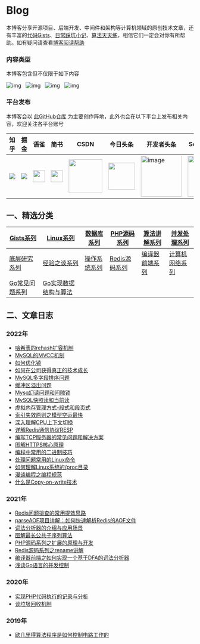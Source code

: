 # Blog
本博客分享开源项目、后端开发、中间件和架构等计算机领域的原创技术文章，还有丰富的[代码Gists](https://gist.github.com/WGrape/c9b644ccc44fe07805b48c856fbb0420)、[日常踩坑小记](./note.md)、[算法天天练](./algorithm.md)，相信它们一定会对你有所帮助。如有疑问请查看[博客阅读帮助](https://github.com/WGrape/Blog/issues/21)

<!-- ![img](https://img.shields.io/badge/后端-中间件-green.svg) &nbsp; ![img](https://img.shields.io/badge/后端-数据库/Redis-green.svg) &nbsp; ![img](https://img.shields.io/badge/架构-高并发-blue.svg) &nbsp; ![img](https://img.shields.io/badge/架构-分布式/微服务-blue.svg) &nbsp; ![img](https://img.shields.io/badge/CS-网络协议-red.svg) &nbsp; ![img](https://img.shields.io/badge/CS-编译原理-red.svg) &nbsp; ![img](https://img.shields.io/badge/CS-操作系统-red.svg) &nbsp; ![img](https://img.shields.io/badge/CS-数据结构与算法-red.svg) -->

### 内容类型
本博客包含但不仅限于如下内容

![img](https://img.shields.io/badge/后端-中间件/数据库/Redis-green.svg) &nbsp; ![img](https://img.shields.io/badge/架构-高并发/分布式/微服务-blue.svg) &nbsp; ![img](https://img.shields.io/badge/CS-网络协议/编译原理/操作系统/计算机基础-yellow.svg) &nbsp; ![img](https://img.shields.io/badge/CS-数据结构与算法-red.svg)

### 平台发布
本博客会以 [此GitHub仓库](https://github.com/WGrape/Blog) 为主要创作阵地，此外也会在以下平台上发布相关内容，欢迎关注各平台账号
  
| 知乎 | 掘金 | 语雀 | 简书 | CSDN | 今日头条 | 开发者头条 | Segmentfault |
| ----------- | ----------- | ----------- | ----------- | ----------- | ----------- | ----------- | ----------- |
| <a href="https://www.zhihu.com/people/snake-60-75"><img src="https://user-images.githubusercontent.com/35942268/166477110-517f28c1-8edd-4acc-8e2e-8d91af795b97.png"></a> | <a href="https://juejin.cn/user/1434188826023111"><img src="https://user-images.githubusercontent.com/35942268/166477818-361e541e-2770-4bac-86d0-72317982ab55.png"></a> | <a href="https://www.yuque.com/wgrape"><img width="32px" src="https://user-images.githubusercontent.com/35942268/166492562-c0c1dba8-e08e-455f-a361-0efa5062a0f9.png"></a> | <a href="https://www.jianshu.com/u/bc2af1ed9407"><img width="32px" src="https://user-images.githubusercontent.com/35942268/166634472-db34cbc0-38bf-4acf-a68a-982db8d3cdab.png"></a> | <a href="https://blog.csdn.net/acsdner"><img width="90px" src="https://user-images.githubusercontent.com/35942268/166479621-f895b788-0eca-4252-b64c-528d43d06237.png"></a> | <a href="https://www.toutiao.com/c/user/token/MS4wLjABAAAAwzQSE7rXszDBlEbQ9cKj3jsZS9xTYxJjFur9oRiQIPI"><img width="72px" src="https://user-images.githubusercontent.com/35942268/166480440-3bb093d1-e3d3-44f1-99c7-d0ed9ebfb5c3.png"></a> | <a href="https://toutiao.io/u/589210"><img width="110" alt="image" src="https://user-images.githubusercontent.com/35942268/166482678-8a71d5f3-e53f-4e2e-bca0-0961bebe6c9a.png"></a> | <a href="https://segmentfault.com/u/wgrape"><img width="110" alt="image" src="https://user-images.githubusercontent.com/35942268/166491600-b82e199d-2038-442a-a2ec-07fdd27aeb79.png"></a> |

## 一、精选分类

| [Gists系列](https://github.com/WGrape/Blog/labels/Gists) | [Linux系列](https://github.com/WGrape/Blog/labels/Linux) | [数据库系列](https://github.com/WGrape/Blog/labels/%E6%95%B0%E6%8D%AE%E5%BA%93%E7%B3%BB%E5%88%97) | [PHP源码系列](https://github.com/WGrape/Blog/labels/PHP%E6%BA%90%E7%A0%81%E7%B3%BB%E5%88%97) | [算法讲解系列](https://github.com/WGrape/Blog/labels/%E7%AE%97%E6%B3%95%E8%AE%B2%E8%A7%A3%E7%B3%BB%E5%88%97) | [并发处理系列](https://github.com/WGrape/Blog/labels/%E5%B9%B6%E5%8F%91%E5%A4%84%E7%90%86%E7%B3%BB%E5%88%97) |
| --- | --- | --- | --- | --- | --- |
| [底层研究系列](https://github.com/WGrape/Blog/labels/%E5%BA%95%E5%B1%82%E7%A0%94%E7%A9%B6%E7%B3%BB%E5%88%97) | [经验之谈系列](https://github.com/WGrape/Blog/labels/%E7%BB%8F%E9%AA%8C%E4%B9%8B%E8%B0%88%E7%B3%BB%E5%88%97) | [操作系统系列](https://github.com/WGrape/Blog/labels/%E6%93%8D%E4%BD%9C%E7%B3%BB%E7%BB%9F%E7%B3%BB%E5%88%97) | [Redis源码系列](https://github.com/WGrape/Blog/labels/Redis%E6%BA%90%E7%A0%81%E7%B3%BB%E5%88%97) | [编译器前端系列](https://github.com/WGrape/Blog/labels/%E7%BC%96%E8%AF%91%E5%99%A8%E5%89%8D%E7%AB%AF%E7%B3%BB%E5%88%97) | [计算机网络系列](https://github.com/WGrape/Blog/labels/%E8%AE%A1%E7%AE%97%E6%9C%BA%E7%BD%91%E7%BB%9C)
| [Go常见问题系列](https://github.com/WGrape/Blog/labels/Go%E5%B8%B8%E8%A7%81%E9%97%AE%E9%A2%98%E7%B3%BB%E5%88%97) | [Go实现数据结构与算法](https://github.com/WGrape/Blog/labels/Go%E5%AE%9E%E7%8E%B0%E6%95%B0%E6%8D%AE%E7%BB%93%E6%9E%84%E7%B3%BB%E5%88%97) | | | | |


<!--
- [Gists系列](https://github.com/WGrape/Blog/labels/Gists)
- [Linux系列](https://github.com/WGrape/Blog/labels/Linux)
- [数据库系列](https://github.com/WGrape/Blog/labels/%E6%95%B0%E6%8D%AE%E5%BA%93%E7%B3%BB%E5%88%97)
- [PHP源码系列](https://github.com/WGrape/Blog/labels/PHP%E6%BA%90%E7%A0%81%E7%B3%BB%E5%88%97)
- [算法讲解系列](https://github.com/WGrape/Blog/labels/%E7%AE%97%E6%B3%95%E8%AE%B2%E8%A7%A3%E7%B3%BB%E5%88%97)
- [并发处理系列](https://github.com/WGrape/Blog/labels/%E5%B9%B6%E5%8F%91%E5%A4%84%E7%90%86%E7%B3%BB%E5%88%97)

- [底层研究系列](https://github.com/WGrape/Blog/labels/%E5%BA%95%E5%B1%82%E7%A0%94%E7%A9%B6%E7%B3%BB%E5%88%97)
- [经验之谈系列](https://github.com/WGrape/Blog/labels/%E7%BB%8F%E9%AA%8C%E4%B9%8B%E8%B0%88%E7%B3%BB%E5%88%97)
- [操作系统系列](https://github.com/WGrape/Blog/labels/%E6%93%8D%E4%BD%9C%E7%B3%BB%E7%BB%9F%E7%B3%BB%E5%88%97)
- [Redis源码系列](https://github.com/WGrape/Blog/labels/Redis%E6%BA%90%E7%A0%81%E7%B3%BB%E5%88%97)
- [编译器前端系列](https://github.com/WGrape/Blog/labels/%E7%BC%96%E8%AF%91%E5%99%A8%E5%89%8D%E7%AB%AF%E7%B3%BB%E5%88%97)
- [计算机网络系列](https://github.com/WGrape/Blog/labels/%E8%AE%A1%E7%AE%97%E6%9C%BA%E7%BD%91%E7%BB%9C)

- [Go常见问题系列](https://github.com/WGrape/Blog/labels/Go%E5%B8%B8%E8%A7%81%E9%97%AE%E9%A2%98%E7%B3%BB%E5%88%97)
- [Go实现数据结构与算法](https://github.com/WGrape/Blog/labels/Go%E5%AE%9E%E7%8E%B0%E6%95%B0%E6%8D%AE%E7%BB%93%E6%9E%84%E7%B3%BB%E5%88%97)
-->

## 二、文章日志

### 2022年

- [哈希表的rehash扩容机制](https://github.com/WGrape/Blog/issues/31)
- [MySQL的MVCC机制](https://github.com/WGrape/Blog/issues/125)
- [如何优化锁](https://github.com/WGrape/Blog/issues/110)
- [如何在公司获得真正的技术成长](https://github.com/WGrape/Blog/issues/107)
- [MySQL多字段排序问题](https://github.com/WGrape/Blog/issues/82)
- [缓冲区溢出问题](https://github.com/WGrape/Blog/issues/66)
- [Mysq幻读问题和间隙锁](https://github.com/WGrape/Blog/issues/62)
- [MySQL快照读和当前读](https://github.com/WGrape/Blog/issues/61)
- [虚拟内存管理方式-段式和段页式](https://github.com/WGrape/Blog/issues/44)
- [索引失效原则之模型空运最快](https://github.com/WGrape/Blog/issues/56)
- [深入理解CPU上下文切换](https://github.com/WGrape/Blog/issues/36)
- [详解Redis通信协议RESP](https://github.com/WGrape/Blog/issues/27)
- [编写TCP服务器的常见问题和解决方案](https://github.com/WGrape/Blog/issues/26)
- [图解HTTPS核心原理](https://github.com/WGrape/Blog/issues/34)
- [编程中常用的二进制技巧](https://github.com/WGrape/Blog/issues/51)
- [处理问题常用的Linux命令](https://github.com/WGrape/Blog/issues/43)
- [如何理解Linux系统的/proc目录](https://github.com/WGrape/Blog/issues/48)
- [漫谈编程之编程规范](https://github.com/WGrape/Blog/issues/25)
- [什么是Copy-on-write技术](https://github.com/WGrape/Blog/issues/17)

### 2021年
- [Redis问题排查的常用提效思路](https://github.com/WGrape/Blog/issues/13)
- [parseAOF项目讲解：如何快速解析Redis的AOF文件](https://github.com/WGrape/Blog/issues/11)
- [词法分析器的介绍与应用场景](https://github.com/WGrape/Blog/issues/10)
- [图解最长公共子序列算法](https://github.com/WGrape/Blog/issues/9)
- [PHP源码系列之扩展的原理与开发](https://github.com/WGrape/Blog/issues/7)
- [Redis源码系列之rename讲解](https://github.com/WGrape/Blog/issues/6)
- [编译器前端之如何实现一个基于DFA的词法分析器](https://github.com/WGrape/Blog/issues/3)
- [浅谈Go语言的并发控制](https://github.com/WGrape/Blog/issues/4)

### 2020年
- [实现PHP代码执行的记录与分析](https://github.com/WGrape/Blog/issues/2)
- [谈垃圾回收机制](https://github.com/WGrape/Blog/issues/1)

### 2019年
- [欧几里得算法程序是如何控制电路工作的](https://github.com/WGrape/Blog/issues/5)

